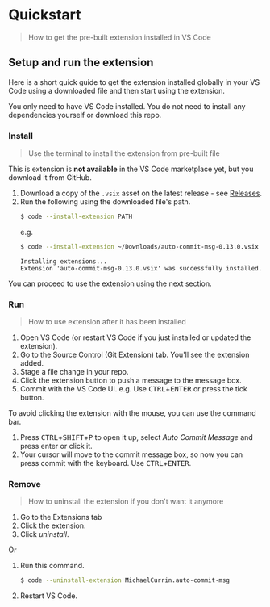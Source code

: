 # Quickstart
> How to get the pre-built extension installed in VS Code


## Setup and run the extension

Here is a short quick guide to get the extension installed globally in your VS Code using a downloaded file and then start using the extension.

You only need to have VS Code installed. You do not need to install any dependencies yourself or download this repo. 


### Install
> Use the terminal to install the extension from pre-built file

This is extension is **not available** in the VS Code marketplace yet, but you download it from GitHub.

1. Download a copy of the `.vsix` asset on the latest release - see [Releases](https://github.com/MichaelCurrin/auto-commit-msg/releases).
2. Run the following using the downloaded file's path.
    ```sh
    $ code --install-extension PATH
    ```
    e.g.
    ```sh
    $ code --install-extension ~/Downloads/auto-commit-msg-0.13.0.vsix
    ```
    ```
    Installing extensions...
    Extension 'auto-commit-msg-0.13.0.vsix' was successfully installed.
    ```

You can proceed to use the extension using the next section.

### Run
> How to use extension after it has been installed

1. Open VS Code (or restart VS Code if you just installed or updated the extension).
1. Go to the Source Control (Git Extension) tab. You'll see the extension added.
1. Stage a file change in your repo.
1. Click the extension button to push a message to the message box.
1. Commit with the VS Code UI. e.g. Use <kbd>CTRL</kbd>+<kbd>ENTER</kbd> or press the tick button.

To avoid clicking the extension with the mouse, you can use the command bar.

1. Press <kbd>CTRL</kbd>+<kbd>SHIFT</kbd>+<kbd>P</kbd> to open it up, select _Auto Commit Message_ and press enter or click it.
1. Your cursor will move to the commit message box, so now you can press commit with the keyboard. Use <kbd>CTRL</kbd>+<kbd>ENTER</kbd>.


### Remove
> How to uninstall the extension if you don't want it anymore

1. Go to the Extensions tab
2. Click the extension.
3. Click _uninstall_.

Or

1. Run this command.
    ```sh
    $ code --uninstall-extension MichaelCurrin.auto-commit-msg
    ```
2. Restart VS Code.
